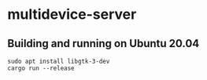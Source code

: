# multidevice-server


## Building and running on Ubuntu 20.04

```
sudo apt install libgtk-3-dev
cargo run --release
```
